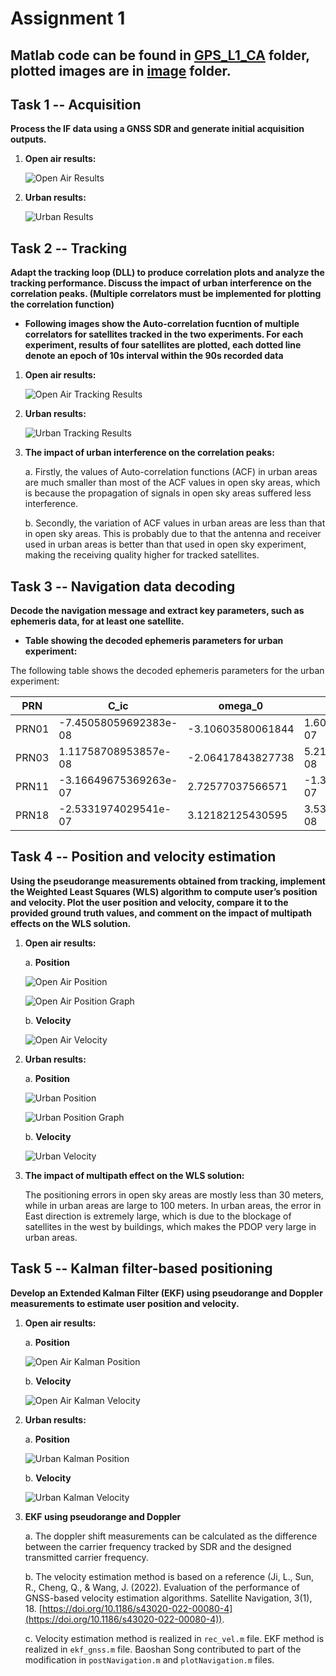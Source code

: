 # Assignment 1

## Matlab code can be found in [GPS_L1_CA](/GPS_L1_CA) folder, plotted images are in [image](/image) folder.

## Task 1 -- Acquisition

**Process the IF data using a GNSS SDR and generate initial acquisition outputs.**

1. **Open air results:**

   ![Open Air Results](image/task1_open.png)

2. **Urban results:**

   ![Urban Results](image/task1_urban.png)

## Task 2 -- Tracking

**Adapt the tracking loop (DLL) to produce correlation plots and analyze the tracking performance. Discuss the impact of urban interference on the correlation peaks. (Multiple correlators must be implemented for plotting the correlation function)**

- **Following images show the Auto-correlation fucntion of multiple correlators for satellites tracked in the two experiments. For each experiment, results of four satellites are plotted, each dotted line denote an epoch of 10s interval within the 90s recorded data**

1. **Open air results:**

   ![Open Air Tracking Results](image/task2_open.png)

2. **Urban results:**

   ![Urban Tracking Results](image/task2_urban.png)

3. **The impact of urban interference on the correlation peaks:**

   a. Firstly, the values of Auto-correlation functions (ACF) in urban areas are much smaller than most of the ACF values in open sky areas, which is because the propagation of signals in open sky areas suffered less interference.

   b. Secondly, the variation of ACF values in urban areas are less than that in open sky areas. This is probably due to that the antenna and receiver used in urban areas is better than that used in open sky experiment, making the receiving quality higher for tracked satellites.

## Task 3 -- Navigation data decoding

**Decode the navigation message and extract key parameters, such as ephemeris data, for at least one satellite.**

- **Table showing the decoded ephemeris parameters for urban experiment:**

The following table shows the decoded ephemeris parameters for the urban experiment:

| PRN  | C_ic                  | omega_0               | C_is                  | i_0                   | C_rc   | omega                | omegaDot             | IODE_sf3 | iDot                  | idValid | weekNumber | Accuracy | health | T_GD                  | IODC | t_oc   | a_f2 | a_f1                  | a_f0                  | IODE_sf2 | C_rs     | deltan                | M_0                   | C_uc                  | e                     | C_us                  | sqrtA           | t_oe   | TOW     |
|------|-----------------------|-----------------------|-----------------------|-----------------------|--------|-----------------------|-----------------------|----------|-----------------------|---------|------------|----------|--------|-----------------------|------|--------|------|-----------------------|-----------------------|----------|----------|-----------------------|-----------------------|-----------------------|-----------------------|-----------------------|----------------|--------|---------|
| PRN01| -7.45058059692383e-08 | -3.10603580061844     | 1.60187482833862e-07  | 0.976127704025531     | 287.46875 | 0.711497598513721    | -8.16962601200124e-09 | 72       | -1.81078971237415e-10 | [2,0,3] | 1032       | 0        | 0      | 5.58793544769287e-09  | 12   | 453600 | 0    | -9.43600753089413e-12 | -3.48975881934166e-05 | 72       | -120.71875 | 4.19088885305686e-09  | 0.517930887728972     | -6.33485615253449e-06 | 0.00892308494076133   | 5.3010880947113e-06   | 5153.65564346314 | 453600 | 449352  |
| PRN03| 1.11758708953857e-08  | -2.06417843827738     | 5.21540641784668e-08  | 0.96285874592588      | 160.3125 | 0.594974558438532    | -7.83246911092014e-09 | 72       | 4.81091467962126e-10  | [2,0,3] | 1032       | 0        | 0      | 1.86264514923096e-09  | 4    | 453600 | 0    | -1.13686837721616e-12 | 0.000186326447874308  | 72       | -62.09375 | 4.44768526394384e-09  | -0.430397463873375    | -3.09012830257416e-06 | 0.00222623045556247   | 1.15595757961273e-05  | 5153.77780151367 | 453600 | 449352  |
| PRN11| -3.16649675369263e-07 | 2.72577037566571      | -1.32247805595398e-07 | 0.909806735685279     | 324.40625 | 1.89149296226273     | -9.3043161335422e-09  | 83       | 1.28576784310591e-11  | [2,0,3] | 1032       | 0        | 0      | -1.2572854757309e-08  | 229  | 453600 | 0    | 8.5265128291212e-12   | -0.00059009250253439   | 83       | -67.125   | 5.89095966783022e-09  | -0.198905418191913    | -3.6042183637619e-06  | 0.0166431387187913    | 1.51246786117554e-06  | 5153.70659637451 | 453600 | 449352  |
| PRN18| -2.5331974029541e-07  | 3.12182125430595      | 3.53902578353882e-08  | 0.954642600078998     | 280.15625 | 1.39301587576552     | -8.61071581373341e-09 | 56       | -1.61792453590826e-10 | [2,0,3] | 1032       | 0        | 0      | -5.58793544769287e-09 | 244  | 453600 | 0    | 3.18323145620525e-12  | 5.98649494349957e-05  | 56       | -113.875  | 4.72019661513546e-09  | 0.259840988631583     | -6.10947608947754e-06 | 0.0154198176460341    | 5.11482357978821e-06  | 5153.69931793213 | 453600 | 449352  |

## Task 4 -- Position and velocity estimation

**Using the pseudorange measurements obtained from tracking, implement the Weighted Least Squares (WLS) algorithm to compute user’s position and velocity. Plot the user position and velocity, compare it to the provided ground truth values, and comment on the impact of multipath effects on the WLS solution.**


1. **Open air results:**

   a. **Position**

   ![Open Air Position](image/open_pos.png)

   ![Open Air Position Graph](image/LS_open.png)

   b. **Velocity**

   ![Open Air Velocity](image/vel_open.png)

2. **Urban results:**

   a. **Position**

   ![Urban Position](image/urban_pos.png)

   ![Urban Position Graph](image/LS_urban.png)

   b. **Velocity**

   ![Urban Velocity](image/vel_urban.png)

3. **The impact of multipath effect on the WLS solution:**

   The positioning errors in open sky areas are mostly less than 30 meters, while in urban areas are large to 100 meters. In urban areas, the error in East direction is extremely large, which is due to the blockage of satellites in the west by buildings, which makes the PDOP very large in urban areas.

## Task 5 -- Kalman filter-based positioning

**Develop an Extended Kalman Filter (EKF) using pseudorange and Doppler measurements to estimate user position and velocity.**

1. **Open air results:**

   a. **Position**

   ![Open Air Kalman Position](image/ekf_open.png)

   b. **Velocity**

   ![Open Air Kalman Velocity](image/EKF_vel_open.png)

2. **Urban results:**

   a. **Position**

   ![Urban Kalman Position](image/ekf_urban.png)

   b. **Velocity**

   ![Urban Kalman Velocity](image/EKF_vel_urban.png)

3. **EKF using pseudorange and Doppler**

   a. The doppler shift measurements can be calculated as the difference between the carrier frequency tracked by SDR and the designed transmitted carrier frequency.

   b. The velocity estimation method is based on a reference (Ji, L., Sun, R., Cheng, Q., & Wang, J. (2022). Evaluation of the performance of GNSS-based velocity estimation algorithms. Satellite Navigation, 3(1), 18. [https://doi.org/10.1186/s43020-022-00080-4](https://doi.org/10.1186/s43020-022-00080-4)).

   c. Velocity estimation method is realized in `rec_vel.m` file. EKF method is realized in `ekf_gnss.m` file. Baoshan Song contributed to part of the modification in `postNavigation.m` and `plotNavigation.m` files.
